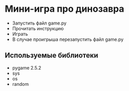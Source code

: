 # Мини-игра про динозавра
- Запустить файл game.py
- Прочитать инструкцию
- Играть
- В случае проигрыша перезапустить файл game.py
## Используемые библиотеки
- pygame 2.5.2
- sys
- os
- random
